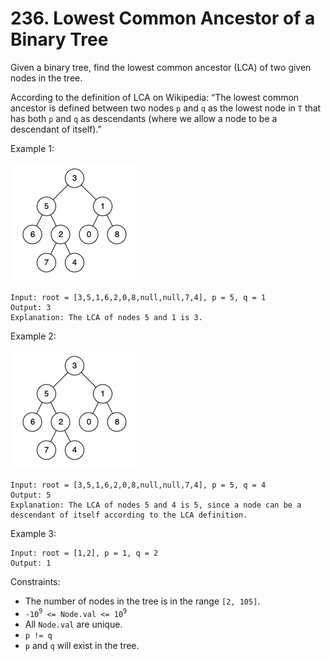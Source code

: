# 236. Lowest Common Ancestor of a Binary Tree

Given a binary tree, find the lowest common ancestor (LCA) of two given nodes in the tree.

According to the definition of LCA on Wikipedia: “The lowest common ancestor is defined between two nodes `p` and `q` as the lowest node in `T` that has both `p` and `q` as descendants (where we allow a node to be a descendant of itself).”

Example 1:

![](example_1.png)

    Input: root = [3,5,1,6,2,0,8,null,null,7,4], p = 5, q = 1
    Output: 3
    Explanation: The LCA of nodes 5 and 1 is 3.

Example 2:

![](example_2.png)

    Input: root = [3,5,1,6,2,0,8,null,null,7,4], p = 5, q = 4
    Output: 5
    Explanation: The LCA of nodes 5 and 4 is 5, since a node can be a descendant of itself according to the LCA definition.

Example 3:

    Input: root = [1,2], p = 1, q = 2
    Output: 1


Constraints:
- The number of nodes in the tree is in the range `[2, 105]`.
- `-10`<sup>`9`</sup>` <= Node.val <= 10`<sup>`9`</sup>
- All `Node.val` are unique.
- `p != q`
- `p` and `q` will exist in the tree. 